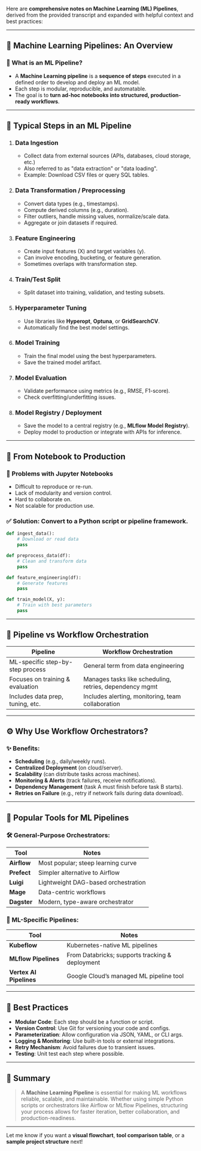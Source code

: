 Here are **comprehensive notes on Machine Learning (ML) Pipelines**, derived from the provided transcript and expanded with helpful context and best practices:

---

## 🧠 **Machine Learning Pipelines: An Overview**

### 🔹 What is an ML Pipeline?

* A **Machine Learning pipeline** is a **sequence of steps** executed in a defined order to develop and deploy an ML model.
* Each step is modular, reproducible, and automatable.
* The goal is to **turn ad-hoc notebooks into structured, production-ready workflows**.

---

## 🧱 **Typical Steps in an ML Pipeline**

1. ### **Data Ingestion**

   * Collect data from external sources (APIs, databases, cloud storage, etc.)
   * Also referred to as "data extraction" or "data loading".
   * Example: Download CSV files or query SQL tables.

2. ### **Data Transformation / Preprocessing**

   * Convert data types (e.g., timestamps).
   * Compute derived columns (e.g., duration).
   * Filter outliers, handle missing values, normalize/scale data.
   * Aggregate or join datasets if required.

3. ### **Feature Engineering**

   * Create input features (X) and target variables (y).
   * Can involve encoding, bucketing, or feature generation.
   * Sometimes overlaps with transformation step.

4. ### **Train/Test Split**

   * Split dataset into training, validation, and testing subsets.

5. ### **Hyperparameter Tuning**

   * Use libraries like **Hyperopt**, **Optuna**, or **GridSearchCV**.
   * Automatically find the best model settings.

6. ### **Model Training**

   * Train the final model using the best hyperparameters.
   * Save the trained model artifact.

7. ### **Model Evaluation**

   * Validate performance using metrics (e.g., RMSE, F1-score).
   * Check overfitting/underfitting issues.

8. ### **Model Registry / Deployment**

   * Save the model to a central registry (e.g., **MLflow Model Registry**).
   * Deploy model to production or integrate with APIs for inference.

---

## 🚀 From Notebook to Production

### 🔸 Problems with Jupyter Notebooks

* Difficult to reproduce or re-run.
* Lack of modularity and version control.
* Hard to collaborate on.
* Not scalable for production use.

### ✅ **Solution**: Convert to a Python script or pipeline framework.

```python
def ingest_data():
    # Download or read data
    pass

def preprocess_data(df):
    # Clean and transform data
    pass

def feature_engineering(df):
    # Generate features
    pass

def train_model(X, y):
    # Train with best parameters
    pass
```

---

## 🔄 **Pipeline vs Workflow Orchestration**

| **Pipeline**                     | **Workflow Orchestration**                              |
| -------------------------------- | ------------------------------------------------------- |
| ML-specific step-by-step process | General term from data engineering                      |
| Focuses on training & evaluation | Manages tasks like scheduling, retries, dependency mgmt |
| Includes data prep, tuning, etc. | Includes alerting, monitoring, team collaboration       |

---

## ⚙️ **Why Use Workflow Orchestrators?**

### ✨ Benefits:

* **Scheduling** (e.g., daily/weekly runs).
* **Centralized Deployment** (on cloud/server).
* **Scalability** (can distribute tasks across machines).
* **Monitoring & Alerts** (track failures, receive notifications).
* **Dependency Management** (task A must finish before task B starts).
* **Retries on Failure** (e.g., retry if network fails during data download).

---

## 🔧 Popular Tools for ML Pipelines

### 🛠 General-Purpose Orchestrators:

| Tool        | Notes                               |
| ----------- | ----------------------------------- |
| **Airflow** | Most popular; steep learning curve  |
| **Prefect** | Simpler alternative to Airflow      |
| **Luigi**   | Lightweight DAG-based orchestration |
| **Mage**    | Data-centric workflows              |
| **Dagster** | Modern, type-aware orchestrator     |

### 🤖 ML-Specific Pipelines:

| Tool                    | Notes                                           |
| ----------------------- | ----------------------------------------------- |
| **Kubeflow**            | Kubernetes-native ML pipelines                  |
| **MLflow Pipelines**    | From Databricks; supports tracking & deployment |
| **Vertex AI Pipelines** | Google Cloud’s managed ML pipeline tool         |

---

## 🧪 Best Practices

* **Modular Code**: Each step should be a function or script.
* **Version Control**: Use Git for versioning your code and configs.
* **Parameterization**: Allow configuration via JSON, YAML, or CLI args.
* **Logging & Monitoring**: Use built-in tools or external integrations.
* **Retry Mechanism**: Avoid failures due to transient issues.
* **Testing**: Unit test each step where possible.

---

## 📝 Summary

> A **Machine Learning Pipeline** is essential for making ML workflows reliable, scalable, and maintainable. Whether using simple Python scripts or orchestrators like Airflow or MLflow Pipelines, structuring your process allows for faster iteration, better collaboration, and production-readiness.

---

Let me know if you want a **visual flowchart**, **tool comparison table**, or a **sample project structure** next!
